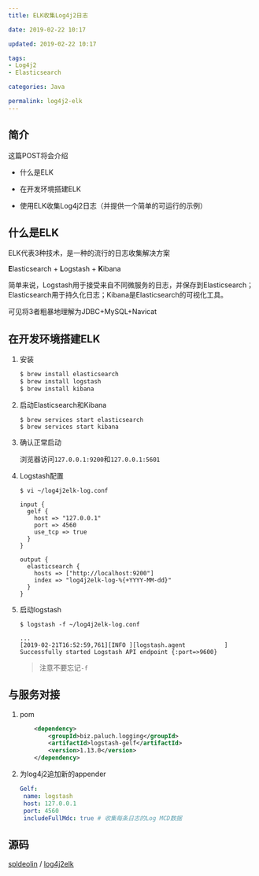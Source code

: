 ```yaml
---
title: ELK收集Log4j2日志

date: 2019-02-22 10:17

updated: 2019-02-22 10:17

tags:
- Log4j2
- Elasticsearch

categories: Java

permalink: log4j2-elk
---
```


## 简介

这篇POST将会介绍

- 什么是ELK

- 在开发环境搭建ELK
- 使用ELK收集Log4j2日志（并提供一个简单的可运行的示例）



## 什么是ELK

ELK代表3种技术，是一种的流行的日志收集解决方案

**E**lasticsearch + **L**ogstash + **K**ibana

简单来说，Logstash用于接受来自不同微服务的日志，并保存到Elasticsearch；Elasticsearch用于持久化日志；Kibana是Elasticsearch的可视化工具。

可见将3者粗暴地理解为JDBC+MySQL+Navicat



## 在开发环境搭建ELK

1. 安装

   ~~~bash
   $ brew install elasticsearch
   $ brew install logstash
   $ brew install kibana
   ~~~

2. 启动Elasticsearch和Kibana

   ~~~shell
   $ brew services start elasticsearch
   $ brew services start kibana
   ~~~

3. 确认正常启动

   浏览器访问`127.0.0.1:9200`和`127.0.0.1:5601`

4. Logstash配置

   ~~~shell
   $ vi ~/log4j2elk-log.conf
   ~~~

   ~~~shell
   input {
     gelf {
       host => "127.0.0.1"
       port => 4560
       use_tcp => true
     }
   }
   
   output {
     elasticsearch {
       hosts => ["http://localhost:9200"]
       index => "log4j2elk-log-%{+YYYY-MM-dd}"
     }
   }
   ~~~

5. 启动logstash

   ~~~shell
   $ logstash -f ~/log4j2elk-log.conf
   
   ...
   [2019-02-21T16:52:59,761][INFO ][logstash.agent           ] Successfully started Logstash API endpoint {:port=>9600}
   ~~~

   > 注意不要忘记`-f`



## 与服务对接

1. pom

   ~~~xml
       <dependency>
           <groupId>biz.paluch.logging</groupId>
           <artifactId>logstash-gelf</artifactId>
           <version>1.13.0</version>
       </dependency>
   ~~~

2. 为log4j2追加新的appender

   ~~~yaml
   Gelf:
   	name: logstash
   	host: 127.0.0.1
   	port: 4560
   	includeFullMdc: true # 收集每条日志的Log MCD数据
   ~~~

   

## 源码

[spldeolin](https://github.com/spldeolin) / [log4j2elk](https://github.com/spldeolin/log4j2elk)